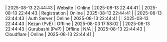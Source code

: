 | 2025-08-13 22:44:43 | Website | Online | 2025-08-13 22:44:41 |
| 2025-08-13 22:44:43 | Registration | Online | 2025-08-13 22:44:41 |
| 2025-08-13 22:44:43 | Auth Server | Online | 2025-08-13 22:44:41 |
| 2025-08-13 22:44:43 | Kezan (PvE) | Offline | 2025-08-03 17:58:02 |
| 2025-08-13 22:44:43 | Gurubashi (PvP) | Offline | N/A |
| 2025-08-13 22:44:43 | Cloudflare | Online | 2025-08-13 22:44:41 |
